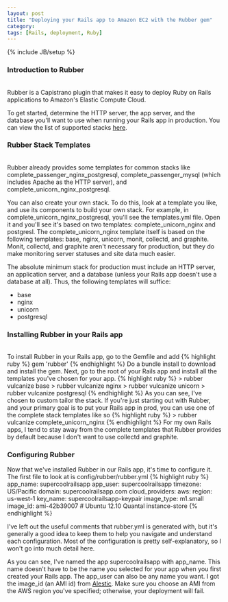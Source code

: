 ```yaml
---
layout: post
title: "Deploying your Rails app to Amazon EC2 with the Rubber gem"
category:
tags: [Rails, deployment, Ruby]
---
```

{% include JB/setup %}

### Introduction to Rubber
<br/>
Rubber is a Capistrano plugin that makes it easy to deploy Ruby on Rails applications to
Amazon's Elastic Compute Cloud.

To get started, determine the HTTP server, the app server, and the database you'll want to
use when running your Rails app in production. You can view the list of supported stacks
[here](https://github.com/rubber/rubber/tree/master/templates).

### Rubber Stack Templates
<br />
Rubber already provides some templates for common stacks like complete_passenger_nginx_postgresql,
complete_passenger_mysql (which includes Apache as the HTTP server), and complete_unicorn_nginx_postgresql.

You can also create your own stack. To do this, look at a template you like, and use its components
to build your own stack. For example, in complete_unicorn_nginx_postgresql, you'll see
the templates.yml file. Open it and you'll see
it's based on two templates: complete_unicorn_nginx and postgresl. The complete_unicorn_nginx
template itself is based on the following templates: base, nginx, unicorn, monit, collectd, and graphite. Monit, collectd, and graphite aren't necessary for production, but they do make monitoring server
statuses and site data much easier.

The absolute minimum stack for production must include an HTTP server, an application server, and
a database (unless your Rails app doesn't use a database at all). Thus, the following templates
will suffice:
* base
* nginx
* unicorn
* postgresql

### Installing Rubber in your Rails app
<br />
To install Rubber in your Rails app, go to the Gemfile and add
{% highlight ruby %}
gem 'rubber'
{% endhighlight %}
Do a bundle install to download and install the gem. Next, go to the root of your Rails app
and install all the templates you've chosen for your app.
{% highlight ruby %}
> rubber vulcanize base
> rubber vulcanize nginx
> rubber vulcanize unicorn
> rubber vulcanize postgresql
{% endhighlight %}
As you can see, I've chosen to custom tailor the stack. If you're just starting out with Rubber,
and your primary goal is to put your Rails app in prod, you can use one of the complete stack templates like so
{% highlight ruby %}
> rubber vulcanize complete_unicorn_nginx
{% endhighlight %}
For my own Rails apps, I tend to stay away from the complete templates that Rubber provides by default
because I don't want to use collectd and graphite.

### Configuring Rubber
Now that we've installed Rubber in our Rails app, it's time to configure it. The first file to look at
is config/rubber/rubber.yml
{% highlight ruby %}
app_name: supercoolrailsapp
app_user: supercoolrailsapp
timezone: US/Pacific
domain: supercoolrailsapp.com
cloud_providers:
  aws:
    region: us-west-1
    key_name: supercoolrailsapp-keypair
    image_type: m1.small
    image_id: ami-42b39007 # Ubuntu 12.10 Quantal instance-store
{% endhighlight %}

I've left out the useful comments that rubber.yml is generated with, but it's generally a good idea
to keep them to help you navigate and understand each configuration. Most of the configuration is
pretty self-explanatory, so I won't go into much detail here.

As you can see, I've named the app supercoolrailsapp with app_name. This name doesn't
have to be the name you selected for your app when you first created your Rails app. The app_user
can also be any name you want. I got the image_id (an AMI id) from [Alestic](http://www.alestic.com).
Make sure you choose an AMI from the AWS region you've specified; otherwise, your deployment will fail.